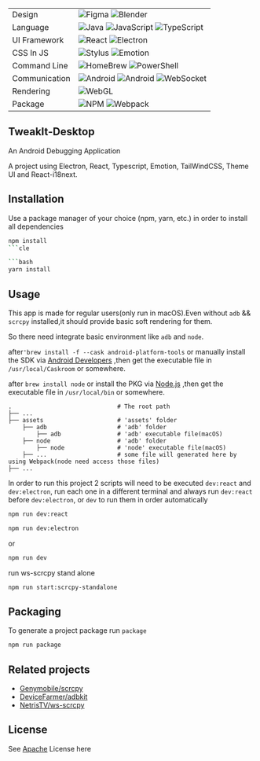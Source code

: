 
|     |     |
|-----|-----|
|Design |![Figma](https://img.shields.io/badge/-Figma-000?&logo=figma) ![Blender](https://img.shields.io/badge/-Blender-000?&logo=blender)  |
|Language  |![Java](https://img.shields.io/badge/-Java-000?&logo=Java) ![JavaScript](https://img.shields.io/badge/-JavaScript-000?&logo=JavaScript) ![TypeScript](https://img.shields.io/badge/-TypeScript-000?&logo=TypeScript)|
|UI Framework  |![React](https://img.shields.io/badge/-React-000?&logo=React) ![Electron](https://img.shields.io/badge/-Electron-000?&logo=Electron)|
|CSS In JS |![Stylus](https://img.shields.io/badge/-Stylus-000?&logo=Stylus) ![Emotion](https://img.shields.io/badge/-Emotion-000?&logo=Stylus) |
|Command Line |![HomeBrew](https://img.shields.io/badge/-HomeBrew-000?&logo=HomeBrew) ![PowerShell](https://img.shields.io/badge/-Shell-000?&logo=PowerShell)|
|Communication|![Android](https://img.shields.io/badge/-ADB-000?&logo=android) ![Android](https://img.shields.io/badge/-Scrcpy-000?&logo=android) ![WebSocket](https://img.shields.io/badge/-WebSocket-000?&logo=socket.io)|
|Rendering |![WebGL](https://img.shields.io/badge/-WebGL-000?&logo=webgl)|
|Package   |![NPM](https://img.shields.io/badge/-NPM-000?&logo=npm) ![Webpack](https://img.shields.io/badge/-Webpack-000?&logo=Webpack)  |

<!--

<table>
    <tbody>
        <tr>
            <td rowspan=4>
              



**语言**
![Java](https://img.shields.io/badge/-Java-000?&logo=Java)
![JavaScript](https://img.shields.io/badge/-JavaScript-000?&logo=JavaScript)
![TypeScript](https://img.shields.io/badge/-TypeScript-000?&logo=TypeScript)
![JSON](https://img.shields.io/badge/-JSON-000?&logo=JSON)
![SVG](https://img.shields.io/badge/-SVG-000?&logo=SVG)

**UI 框架**
![React](https://img.shields.io/badge/-React-000?&logo=React)

**CSS In JS**
![Stylus](https://img.shields.io/badge/-Stylus-000?&logo=Stylus)
![Emotion](https://img.shields.io/badge/-Emotion-000?&logo=Stylus)

**后端相关**
![Node.js](https://img.shields.io/badge/-Node.js-000?&logo=node.js)

**包管理 & 打包**
![NPM](https://img.shields.io/badge/-NPM-000?&logo=npm)
![Webpack](https://img.shields.io/badge/-Webpack-000?&logo=Webpack)

**跨平台**
![Electron](https://img.shields.io/badge/-Electron-000?&logo=Electron)

**命令行**
![HomeBrew](https://img.shields.io/badge/-HomeBrew-000?&logo=HomeBrew)
![PowerShell](https://img.shields.io/badge/-Shell-000?&logo=PowerShell)

**图像渲染**
![WebGL](https://img.shields.io/badge/-WebGL-000?&logo=webgl)

**Android 端通信**
![Android](https://img.shields.io/badge/-ADB-000?&logo=android)
![Android](https://img.shields.io/badge/-Scrcpy-000?&logo=android)

**后续计划**
![WebGL](https://img.shields.io/badge/-WebGL-000?&logo=webgl)
![WASM](https://img.shields.io/badge/-WebAssembly-000?&logo=webassembly)
![WebSocket](https://img.shields.io/badge/-WebSocket-000?&logo=socket.io)
![WebSocket](https://img.shields.io/badge/-GraphQL-000?&logo=graphql)

</table>

-->

## TweakIt-Desktop

An Android Debugging Application

A project using Electron, React, Typescript, Emotion, TailWindCSS, Theme UI and React-i18next.

## Installation

Use a package manager of your choice (npm, yarn, etc.) in order to install all dependencies

```bash
npm install
```cle

```bash
yarn install
```

## Usage

This app is made for regular users(only run in macOS).Even without `adb` && `scrcpy` installed,it should provide basic soft rendering for them.

So there need integrate basic environment like `adb` and `node`.

after`'brew install -f --cask android-platform-tools` or manually install the SDK via [Android Developers](https://developer.android.com/studio) ,then get the executable file in `/usr/local/Caskroom` or somewhere.

after `brew install node` or install the PKG via [Node.js](https://nodejs.org/) ,then get the executable file in `/usr/local/bin` or somewhere.

    .                              # The root path
    ├── ...                   
    ├── assets                     # 'assets' folder
        ├── adb                    # 'adb' folder
            ├── adb                # 'adb' executable file(macOS)
        ├── node                   # 'adb' folder
            ├── node               # 'node' executable file(macOS)
        ├── ...                    # some file will generated here by using Webpack(node need access those files)
    ├── ...                    

In order to run this project 2 scripts will need to be executed `dev:react` and `dev:electron`, run each one in a different terminal and always run `dev:react` before `dev:electron`, or `dev` to run them in order automatically

```bash
npm run dev:react
```
```bash
npm run dev:electron
```

or

```bash
npm run dev
```

run ws-scrcpy stand alone

```bash
npm run start:scrcpy-standalone
```

## Packaging
To generate a project package run `package`

```bash
npm run package
```

## Related projects
* [Genymobile/scrcpy](https://github.com/Genymobile/scrcpy)
* [DeviceFarmer/adbkit](https://github.com/DeviceFarmer/adbkit)
* [NetrisTV/ws-scrcpy](https://github.com/NetrisTV/ws-scrcpy)

## License

See [Apache](https://github.com/MartinRGB/TweakIt-Desktop/blob/main/LICENSE) License here

